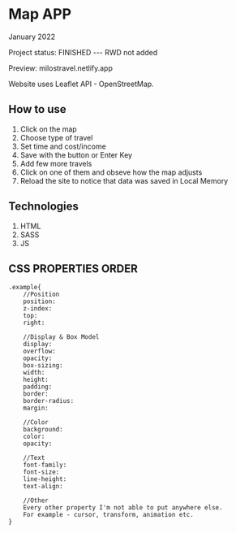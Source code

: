 # Map APP

January 2022

Project status: FINISHED --- RWD not added

Preview: milostravel.netlify.app

Website uses Leaflet API - OpenStreetMap.


## How to use
1. Click on the map
2. Choose type of travel
3. Set time and cost/income 
4. Save with the button or Enter Key
5. Add few more travels
6. Click on one of them and obseve how the map adjusts
7. Reload the site to notice that data was saved in Local Memory

## Technologies

1. HTML
2. SASS
3. JS

## CSS PROPERTIES ORDER

    .example{
        //Position
        position:
        z-index:
        top:
        right:

        //Display & Box Model
        display:
        overflow:
        opacity:
        box-sizing:
        width:
        height:
        padding:
        border:
        border-radius:
        margin:

        //Color
        background:
        color:
        opacity:

        //Text
        font-family:
        font-size:
        line-height:
        text-align:

        //Other
        Every other property I'm not able to put anywhere else.
        For example - cursor, transform, animation etc.
    }
